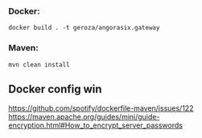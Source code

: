 ### Docker:

`docker build . -t geroza/angorasix.gateway`

### Maven:

`mvn clean install`

## Docker config win

https://github.com/spotify/dockerfile-maven/issues/122
https://maven.apache.org/guides/mini/guide-encryption.html#How_to_encrypt_server_passwords
